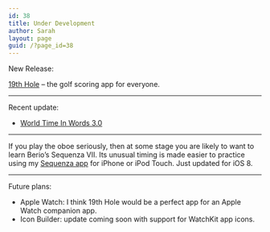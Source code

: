 ```yaml
---
id: 38
title: Under Development
author: Sarah
layout: page
guid: /?page_id=38
---
```

New Release:

[19th Hole][1] &#8211; the golf scoring app for everyone.

* * *

Recent update:

  * [World Time In Words 3.0][2]

* * *

If you play the oboe seriously, then at some stage you are likely to want to learn Berio&#8217;s Sequenza VII. Its unusual timing is made easier to practice using my [Sequenza app][3] for iPhone or iPod Touch. Just updated for iOS 8.

* * *

Future plans:

  * Apple Watch: I think 19th Hole would be a perfect app for an Apple Watch companion app.
  * Icon Builder: update coming soon with support for WatchKit app icons.


 [1]: /19th-hole/ "19th Hole"
 [2]: /time-in-words-for-mac/ "World Time In Words"
 [3]: /berio/